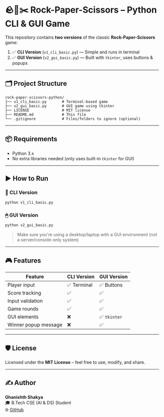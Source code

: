 # 🪨📄✂️ Rock-Paper-Scissors – Python CLI & GUI Game

This repository contains **two versions** of the classic **Rock-Paper-Scissors** game:

1. ✅ **CLI Version** (`v1_cli_basic.py`) — Simple and runs in terminal  
2. ✅ **GUI Version** (`v2_gui_basic.py`) — Built with `tkinter`, uses buttons & popups

---

## 🗂 Project Structure

```
rock-paper-scissors-python/
├── v1_cli_basic.py       # Terminal-based game
├── v2_gui_basic.py       # GUI game using tkinter
├── LICENSE               # MIT license
├── README.md             # This file
└── .gitignore            # Files/folders to ignore (optional)
```

---

## 📦 Requirements

- Python 3.x
- No extra libraries needed (only uses built-in `tkinter` for GUI)

---

## ▶️ How to Run

### 🧾 CLI Version

```bash
python v1_cli_basic.py
```

### 🖱 GUI Version

```bash
python v2_gui_basic.py
```

> Make sure you're using a desktop/laptop with a GUI environment (not a server/console-only system)

---

## 🎮 Features

| Feature                 | CLI Version | GUI Version |
|------------------------|-------------|-------------|
| Player input           | ✅ Terminal | ✅ Buttons  |
| Score tracking         | ✅           | ✅          |
| Input validation       | ✅           | ✅          |
| Game rounds            | ✅           | ✅          |
| GUI elements           | ❌           | ✅ `tkinter` |
| Winner popup message   | ❌           | ✅          |

---

## 🛡 License

Licensed under the **MIT License** – feel free to use, modify, and share.

---

## ✍️ Author

**Ghanishth Shakya**  
🎓 B.Tech CSE (AI & DS) Student  
🌐 [GitHub](https://github.com/your-username)

